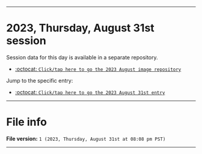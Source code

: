 
***

# 2023, Thursday, August 31st session

Session data for this day is available in a separate repository.

- [:octocat: `Click/tap here to go the 2023 August image repository`](https://github.com/seanpm2001/SeansLifeArchive_Images_MotorWorld_CarFactory_Y2023_V1/)

Jump to the specific entry:

- [:octocat: `Click/tap here to go the 2023 August 31st entry`](https://github.com/seanpm2001/SeansLifeArchive_Images_MotorWorld_CarFactory_Y2023_V1/tree/SeansLifeArchive_Images_MotorWorld_CarFactory_Y2023_V1_Main-dev/08_August/31/)

***

# File info

**File version:** `1 (2023, Thursday, August 31st at 08:08 pm PST)`

***
